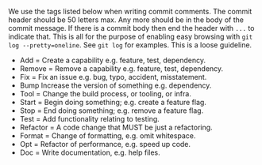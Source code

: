 We use the tags listed below when writing commit comments. The commit header should be 50 letters max. Any more should be in the body of the commit message. If there is a commit body then end the header with `...` to indicate that. This is all for the purpose of enabling easy browsing with `git log --pretty=oneline`. See `git log` for examples. This is a loose guideline.

- Add = Create a capability e.g. feature, test, dependency.
- Remove = Remove a capability e.g. feature, test, dependency.
- Fix = Fix an issue e.g. bug, typo, accident, misstatement.
- Bump Increase the version of something e.g. dependency.
- Tool = Change the build process, or tooling, or infra.
- Start = Begin doing something; e.g. create a feature flag.
- Stop = End doing something; e.g. remove a feature flag.
- Test = Add functionality relating to testing.
- Refactor = A code change that MUST be just a refactoring.
- Format = Change of formatting, e.g. omit whitespace.
- Opt = Refactor of performance, e.g. speed up code.
- Doc = Write documentation, e.g. help files.

